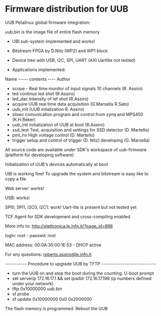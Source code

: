 # Firmware distribution for UUB 

UUB Petalinux global firmware integration:

uub.bin is the image file of entire flash memory

- UBI sub-system implemented and works!
- Bitstream FPGA by D.Nitz (WP2) and WP1 block 

- Device tree with USB, I2C, SPI, UART (AXI Uartlite not tested)

- Applications implemented:

 Name ----- contents ---- Author
- scope - Real time monitor of input signals 10 channels (R. Assiro)
- led continus led shot (R.Assiro)
- led_dac Intensity of lef shot (R.Assiro)
- acquire UUB real time data acquisition (G.Marsella R.Sato)
- uub_init (UUB intialization R. Assiro)
- slowc comunication program and control from zynq and MPS450 (K.H.Beker)
- uub_init initialization of UUB at boot (R.Assiro)
- ssd_test Test, acquisition and settings for SSD detector (D. Martello)
- pmt_hv High voltage control (D. Martello)
- trigger setup and control of trigger (D. Nitz) developing (G. Marsella)

All source code are available under SDK's workspace of uub-firmware (platform for developing software)
	
Initialization of UUB's devices automatically at boot

UBI is working fine! To upgrade the system and bitstream is easy like to copy a file
	
Web server: works!

USB: works!

SPI0, SPI1, I2C0, I2C1: work!
Uart-lite is present but not tested yet

TCF Agent for SDK development and cross-compiling enabled

More info to: http://elettronica.le.infn.it/?page_id=898

login: root - passwd: root

MAC address: 00:0A:35:00:1E:53 - DHCP active

For any questions: roberto.assiro@le.infn.it


----------- Procedure to upgrade UUB by TFTP ----------------------------

 - turn the UUB on and stop the boot during the counting. U-boot prompt
 - set serverip 172.16.17.1 && set ipaddr 172.16.17.198 (ip numbers defined under your network)
 - tftp 0x10000000 uub.bin   
 - sf probe
 - sf update 0x10000000 0x0 0x2000000
 
 The flash memory is programmed. Reboot the UUB

